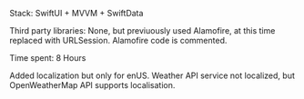 Stack: SwiftUI + MVVM + SwiftData

Third party libraries: None, but previuously used Alamofire, at this time replaced with URLSession. Alamofire code is commented.

Time spent: 8 Hours

Added localization but only for enUS. Weather API service not localized, but OpenWeatherMap API supports localisation.
